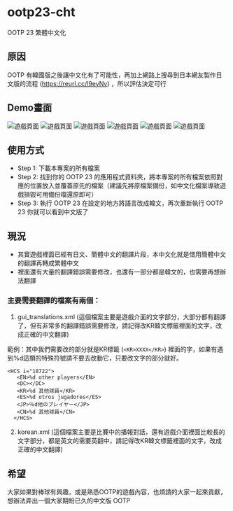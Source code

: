 # ootp23-cht
OOTP 23 繁體中文化

## 原因
OOTP 有韓國版之後讓中文化有了可能性，再加上網路上搜尋到日本網友製作日文版的流程 (https://reurl.cc/l9eyNv) ，所以評估決定可行

## Demo畫面
![遊戲頁面](https://bojin-pdfserver.s3.ap-northeast-1.amazonaws.com/demo1.png)
![遊戲頁面](https://bojin-pdfserver.s3.ap-northeast-1.amazonaws.com/demo2.png)
![遊戲頁面](https://bojin-pdfserver.s3.ap-northeast-1.amazonaws.com/demo3.png)
![遊戲頁面](https://bojin-pdfserver.s3.ap-northeast-1.amazonaws.com/demo4.png)
![遊戲頁面](https://bojin-pdfserver.s3.ap-northeast-1.amazonaws.com/demo5.png)
![遊戲頁面](https://bojin-pdfserver.s3.ap-northeast-1.amazonaws.com/demo6.png)

## 使用方式
- Step 1: 下載本專案的所有檔案
- Step 2: 找到你的 OOTP 23 的應用程式資料夾，將本專案的所有檔案依照對應的位置放入並覆蓋原先的檔案（建議先將原檔案備份，如中文化檔案導致遊戲損毀可用備份檔還原即可）
- Step 3: 執行 OOTP 23 在設定的地方將語言改成韓文，再次重新執行 OOTP 23 你就可以看到中文版了

## 現況
- 其實遊戲裡面已經有日文、簡體中文的翻譯片段，本中文化就是借用簡體中文的翻譯再轉成繁體中文
- 裡面還有大量的翻譯錯誤需要修改，也還有一部分都是韓文的，也需要再想辦法翻譯

### 主要需要翻譯的檔案有兩個：
1. gui_translations.xml (這個檔案主要是遊戲介面的文字部分，大部分都有翻譯了，但有非常多的翻譯錯誤需要修改，請記得改KR韓文標籤裡面的文字，改成正確的中文翻譯)

範例：其中我們需要改的部分就是KR標籤 (```<KR>XXXX</KR>```) 裡面的字，如果有遇到%d這類的特殊符號請不要去改動它，只要改文字的部分就好。
```
<HCS i="18722">
   <EN>%d other players</EN>
   <DC></DC>
   <KR>%d 其他球員</KR>
   <ES>%d otros jugadores</ES>
   <JP>％d他のプレイヤー</JP>
   <CN>%d 其他球員</CN>
  </HCS>
 ```

2. korean.xml (這個檔案主要是比賽中的播報對話，還有遊戲介面裡面比較長的文字部分，都是英文的需要英翻中，請記得改KR韓文標籤裡面的文字，改成正確的中文翻譯)

## 希望
大家如果對棒球有興趣，或是熟悉OOTP的遊戲內容，也煩請的大家一起來貢獻，想辦法弄出一個大家期盼已久的中文版 OOTP

